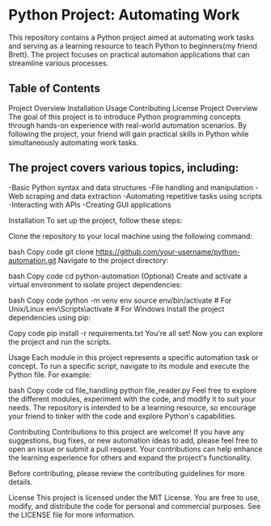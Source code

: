 # Python Project: Automating Work
This repository contains a Python project aimed at automating work tasks and serving as a learning resource to teach Python to beginners(my friend Brett). The project focuses on practical automation applications that can streamline various processes.

## Table of Contents
Project Overview
Installation
Usage
Contributing
License
Project Overview
The goal of this project is to introduce Python programming concepts through hands-on experience with real-world automation scenarios. By following the project, your friend will gain practical skills in Python while simultaneously automating work tasks.

## The project covers various topics, including:
  -Basic Python syntax and data structures
  -File handling and manipulation
  -Web scraping and data extraction
  -Automating repetitive tasks using scripts
  -Interacting with APIs
  -Creating GUI applications


Installation
To set up the project, follow these steps:

Clone the repository to your local machine using the following command:

bash
Copy code
git clone https://github.com/your-username/python-automation.git
Navigate to the project directory:

bash
Copy code
cd python-automation
(Optional) Create and activate a virtual environment to isolate project dependencies:

bash
Copy code
python -m venv env
source env/bin/activate   # For Unix/Linux
env\Scripts\activate      # For Windows
Install the project dependencies using pip:

Copy code
pip install -r requirements.txt
You're all set! Now you can explore the project and run the scripts.

Usage
Each module in this project represents a specific automation task or concept. To run a specific script, navigate to its module and execute the Python file. For example:

bash
Copy code
cd file_handling
python file_reader.py
Feel free to explore the different modules, experiment with the code, and modify it to suit your needs. The repository is intended to be a learning resource, so encourage your friend to tinker with the code and explore Python's capabilities.

Contributing
Contributions to this project are welcome! If you have any suggestions, bug fixes, or new automation ideas to add, please feel free to open an issue or submit a pull request. Your contributions can help enhance the learning experience for others and expand the project's functionality.

Before contributing, please review the contributing guidelines for more details.

License
This project is licensed under the MIT License. You are free to use, modify, and distribute the code for personal and commercial purposes. See the LICENSE file for more information.


